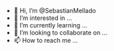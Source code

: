 - 👋 Hi, I’m @SebastianMellado
- 👀 I’m interested in ...
- 🌱 I’m currently learning ...
- 💞️ I’m looking to collaborate on ...
- 📫 How to reach me ...

<!---
SebastianMellado/SebastianMellado is a ✨ special ✨ repository because its `README.md` (this file) appears on your GitHub profile.
You can click the Preview link to take a look at your changes.
--->

